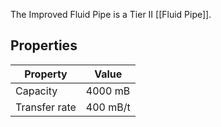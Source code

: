 The Improved Fluid Pipe is a Tier II [[Fluid Pipe]].

## Properties
|Property|Value|
|--------|-----|
|Capacity|4000 mB|
|Transfer rate|400 mB/t|